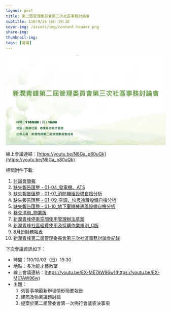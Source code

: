 ```yaml
---
layout: post
title: 第二屆管理委員會第三次社區事務討論會
subtitle: 110/9/26（日）19:30
cover-img: /assets/img/content-header.png
share-img: 
thumbnail-img:
tags: [會議]
---
```


![](../assets/post/20210926/ppt_01.png)

線上會議連結：[https://youtu.be/N8Ga_p80uQk](https://youtu.be/N8Ga_p80uQk)

相關附件下載:

1. [討論會簡報](../assets/post/20210926/1100926_01_討論會簡報.pdf)
2. [缺失報告匯整 - 01-04_發電機、ATS](../assets/post/20210925/01-04_發電機、ATS.pdf)
3. [缺失報告匯整 - 01-07_消防機組設備自檢分析](../assets/post/20210925/01-07_消防機組設備自檢分析.pdf)
4. [缺失報告匯整 - 01-09_空調、垃圾冷藏設備自檢分析](../assets/post/20210925/01-09_空調、垃圾冷藏設備自檢分析.pdf)
5. [缺失報告匯整 - 01-10_地下室機械通風設備自檢分析](../assets/post/20210925/01-10_地下室機械通風設備自檢分析.pdf)
6. [移交清冊_物業版](../assets/post/20210926/1100926_06_移交清冊_物業版.pdf)
7. [新潤青峰停車空間使用管理辦法草案](../assets/post/20210926/1100926_07_新潤青峰停車空間使用管理辦法草案.pdf)
8. [新潤青峰社區經費使用及採購作業規則_C版](../assets/post/20210926/1100926_08_新潤青峰社區經費使用及採購作業規則_C版.pdf)
9. [8月份財務報表](../assets/post/20210926/1100926_09_8月份財務報表.pdf)
10. [新潤青峰第二屆管理委員會第三次社區事務討論會紀錄](../assets/post/20210926/1100926_10_新潤青峰第二屆管理委員會第三次社區事務討論會紀錄.pdf)

下次會議資訊如下：

- 時間：110/10/03（日）19:30
- 地點：多功能才藝教室
- 線上會議連結：[https://youtu.be/EX-ME7AW96w](https://youtu.be/EX-ME7AW96w)
- 主題：
    1. 列管事項最新辦理情形簡要報告
    2. 建商及物業議題討論
    3. 提案於第二屆管委會第一次例行會議表決事項
